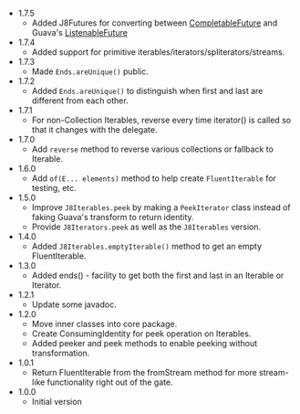 * 1.7.5
   * Added J8Futures for converting between [CompletableFuture](https://docs.oracle.com/javase/8/docs/api/java/util/concurrent/CompletableFuture.html) and Guava's [ListenableFuture](http://google.github.io/guava/releases/snapshot/api/docs/com/google/common/util/concurrent/ListenableFuture.html)
* 1.7.4
   * Added support for primitive iterables/iterators/spliterators/streams. 
* 1.7.3
   * Made `Ends.areUnique()` public.
* 1.7.2
   * Added `Ends.areUnique()` to distinguish when first and last are different from each other.
* 1.7.1
   * For non-Collection Iterables, reverse every time iterator() is called so that it changes with the delegate.
* 1.7.0
   * Add `reverse` method to reverse various collections or fallback to Iterable.
* 1.6.0
   * Add `of(E... elements)` method to help create `FluentIterable` for testing, etc.
* 1.5.0
   * Improve `J8Iterables.peek` by making a `PeekIterator` class instead of faking Guava's transform to return identity.
   * Provide `J8Iterators.peek` as well as the `J8Iterables` version.
* 1.4.0
   * Added `J8Iterables.emptyIterable()` method to get an empty FluentIterable.
* 1.3.0
   * Added ends() - facility to get both the first and last in an Iterable or Iterator.
* 1.2.1
   * Update some javadoc.
* 1.2.0
   * Move inner classes into core package.
   * Create ConsumingIdentity for peek operation on Iterables.
   * Added peeker and peek methods to enable peeking without transformation.
* 1.0.1
   * Return FluentIterable from the fromStream method for more stream-like functionality right out of the gate.
* 1.0.0
   * Initial version